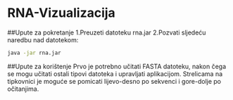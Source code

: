 # RNA-Vizualizacija

##Upute za pokretanje
1.Preuzeti datoteku rna.jar
2.Pozvati sljedeću naredbu nad datotekom: 
```bash
java -jar rna.jar
```

##Upute za korištenje
Prvo je potrebno učitati FASTA datoteku, nakon čega se mogu učitati ostali tipovi datoteka i upravljati aplikacijom.
Strelicama na tipkovnici je moguće se pomicati lijevo-desno po sekvenci i gore-dolje po očitanjima.
